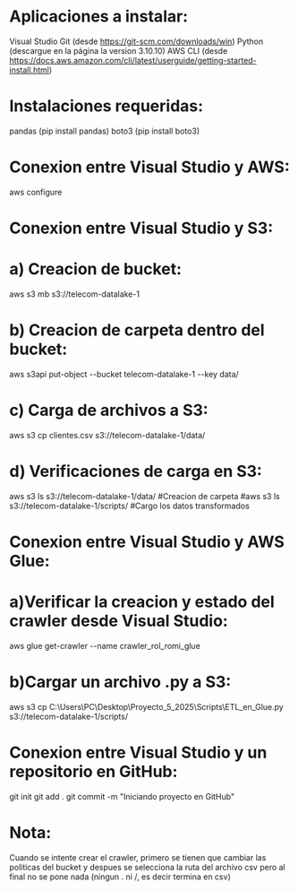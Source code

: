 # Aplicaciones a instalar: 
Visual Studio
Git (desde https://git-scm.com/downloads/win)
Python (descargue en la página la version 3.10.10)
AWS CLI (desde https://docs.aws.amazon.com/cli/latest/userguide/getting-started-install.html)

# Instalaciones requeridas:
pandas (pip install pandas)
boto3 (pip install boto3)

# Conexion entre Visual Studio y AWS:
aws configure

# Conexion entre Visual Studio y S3:
# a) Creacion de bucket:
aws s3 mb s3://telecom-datalake-1
# b) Creacion de carpeta dentro del bucket:
aws s3api put-object --bucket telecom-datalake-1 --key data/
# c) Carga de archivos a S3:
aws s3 cp clientes.csv s3://telecom-datalake-1/data/
# d) Verificaciones de carga en S3:
aws s3 ls s3://telecom-datalake-1/data/ #Creacion de carpeta
#aws s3 ls s3://telecom-datalake-1/scripts/ #Cargo los datos transformados

# Conexion entre Visual Studio y AWS Glue:
# a)Verificar la creacion y estado del crawler desde Visual Studio: 
aws glue get-crawler --name crawler_rol_romi_glue
# b)Cargar un archivo .py a S3:
aws s3 cp C:\Users\PC\Desktop\Proyecto_5_2025\Scripts\ETL_en_Glue.py s3://telecom-datalake-1/scripts/

# Conexion entre Visual Studio y un repositorio en GitHub:
git init
git add .
git commit -m "Iniciando proyecto en GitHub"

# Nota:
Cuando se intente crear el crawler, primero se tienen que cambiar las politicas del bucket y despues se selecciona la ruta del archivo csv pero al final no se pone nada (ningun . ni /, es decir termina en csv) 
